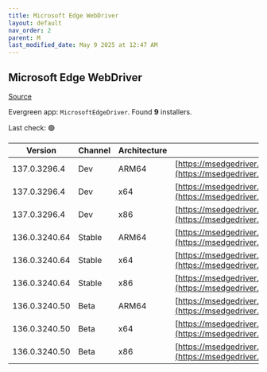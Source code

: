 ```yaml
---
title: Microsoft Edge WebDriver
layout: default
nav_order: 2
parent: M
last_modified_date: May 9 2025 at 12:47 AM
---
```


## Microsoft Edge WebDriver

[Source](https://www.microsoft.com/edge)

Evergreen app: `MicrosoftEdgeDriver`. Found **9** installers.

Last check: 🟢

| Version       | Channel | Architecture | URI                                                                                                                                            |
| ------------- | ------- | ------------ | ---------------------------------------------------------------------------------------------------------------------------------------------- |
| 137.0.3296.4  | Dev     | ARM64        | [https://msedgedriver.azureedge.net/137.0.3296.4/edgedriver_arm64.zip](https://msedgedriver.azureedge.net/137.0.3296.4/edgedriver_arm64.zip)   |
| 137.0.3296.4  | Dev     | x64          | [https://msedgedriver.azureedge.net/137.0.3296.4/edgedriver_win64.zip](https://msedgedriver.azureedge.net/137.0.3296.4/edgedriver_win64.zip)   |
| 137.0.3296.4  | Dev     | x86          | [https://msedgedriver.azureedge.net/137.0.3296.4/edgedriver_win32.zip](https://msedgedriver.azureedge.net/137.0.3296.4/edgedriver_win32.zip)   |
| 136.0.3240.64 | Stable  | ARM64        | [https://msedgedriver.azureedge.net/136.0.3240.64/edgedriver_arm64.zip](https://msedgedriver.azureedge.net/136.0.3240.64/edgedriver_arm64.zip) |
| 136.0.3240.64 | Stable  | x64          | [https://msedgedriver.azureedge.net/136.0.3240.64/edgedriver_win64.zip](https://msedgedriver.azureedge.net/136.0.3240.64/edgedriver_win64.zip) |
| 136.0.3240.64 | Stable  | x86          | [https://msedgedriver.azureedge.net/136.0.3240.64/edgedriver_win32.zip](https://msedgedriver.azureedge.net/136.0.3240.64/edgedriver_win32.zip) |
| 136.0.3240.50 | Beta    | ARM64        | [https://msedgedriver.azureedge.net/136.0.3240.50/edgedriver_arm64.zip](https://msedgedriver.azureedge.net/136.0.3240.50/edgedriver_arm64.zip) |
| 136.0.3240.50 | Beta    | x64          | [https://msedgedriver.azureedge.net/136.0.3240.50/edgedriver_win64.zip](https://msedgedriver.azureedge.net/136.0.3240.50/edgedriver_win64.zip) |
| 136.0.3240.50 | Beta    | x86          | [https://msedgedriver.azureedge.net/136.0.3240.50/edgedriver_win32.zip](https://msedgedriver.azureedge.net/136.0.3240.50/edgedriver_win32.zip) |
